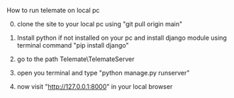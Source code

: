 How to run telemate on local pc

0. clone the site to your local pc using "git pull origin main"

1. Install python if not installed on your pc and install django module using terminal command 
    "pip install django"

2. go to the path Telemate\TelemateServer

3. open you terminal and type "python manage.py runserver"

4. now visit "http://127.0.0.1:8000" in your local browser
